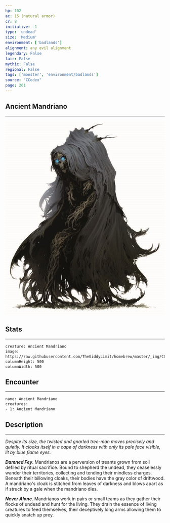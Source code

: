 ```yaml
---
hp: 102
ac: 15 (natural armor)
cr: 8
initiative: -1
type: 'undead'    
size: 'Medium'
environment: ['badlands']
alignment: any evil alignment
legendary: False
lair: False
mythic: False
regional: False
tags: ['monster', 'environment/badlands']
source: "CCodex"
page: 261
---
```


## Ancient Mandriano
---

![|600](https://raw.githubusercontent.com/TheGiddyLimit/homebrew/master/_img/CCodex/Ancientmandriano.jpg)

## Stats
---

```statblock
creature: Ancient Mandriano
image: https://raw.githubusercontent.com/TheGiddyLimit/homebrew/master/_img/CCodex/ancientmandriano_token.png
columnHeight: 500
columnWidth: 500
```

## Encounter
---

```encounter-table
name: Ancient Mandriano
creatures:
- 1: Ancient Mandriano
```

## Description
---
_Despite its size, the twisted and gnarled tree-man moves precisely and quietly. It cloaks itself in a cape of darkness with only its pale face visible, lit by blue flame eyes._

**_Damned Fey_**. Mandrianos are a perversion of treants grown from soil defiled by ritual sacrifice. Bound to shepherd the undead, they ceaselessly wander their territories, collecting and tending their mindless charges. Beneath their billowing cloaks, their bodies have the gray color of driftwood. A mandriano's cloak is stitched from leaves of darkness and blows apart as if struck by a gale when the mandriano dies.

**_Never Alone_**. Mandrianos work in pairs or small teams as they gather their flocks of undead and hunt for the living. They drain the essence of living creatures to feed themselves, their deceptively long arms allowing them to quickly snatch up prey.






